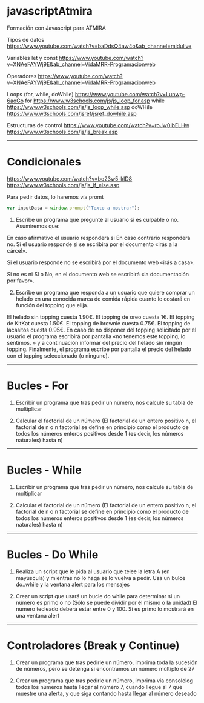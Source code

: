 # javascriptAtmira
Formación con Javascript para ATMIRA


Tipos de datos  
https://www.youtube.com/watch?v=baDdsQ4aw4o&ab_channel=midulive

Variables let y const 
https://www.youtube.com/watch?v=XNAeFAYWj9E&ab_channel=VidaMRR-Programacionweb


Operadores 
https://www.youtube.com/watch?v=XNAeFAYWj9E&ab_channel=VidaMRR-Programacionweb


Loops (for, while, doWhile) 
https://www.youtube.com/watch?v=Lunwp-6aoGo
for
https://www.w3schools.com/js/js_loop_for.asp
while
https://www.w3schools.com/js/js_loop_while.asp
doWHile
https://www.w3schools.com/jsref/jsref_dowhile.asp


Estructuras de control 
https://www.youtube.com/watch?v=roJw0lbELHw
https://www.w3schools.com/js/js_break.asp



<hr>

# Condicionales
https://www.youtube.com/watch?v=bo23w5-klD8
https://www.w3schools.com/js/js_if_else.asp

Para pedir datos, lo haremos vía promt
```js
var inputData = window.prompt("Texto a mostrar");
```

1) Escribe un programa que pregunte al usuario si es culpable o no. Asumiremos que:

En caso afirmativo el usuario responderá si
En caso contrario responderá no.
Si el usuario responde si se escribirá por el documento «irás a la cárcel».

Si el usuario responde no se escribirá por el documento web «irás a casa».

Si no es ni Sí o No, en el documento web se escribirá «la documentación por favor».



2) Escribe un programa que responda a un usuario que quiere comprar un helado en una conocida marca de comida rápida cuanto le costará en función del topping que elija.

El helado sin topping cuesta 1.90€.
El topping de oreo cuesta 1€.
El topping de KitKat cuesta 1.50€.
El topping de brownie cuesta 0.75€.
El topping de lacasitos cuesta 0.95€.
En caso de no disponer del topping solicitado por el usuario el programa escribirá por pantalla «no tenemos este topping, lo sentimos. » y a continuación informar del precio del helado sin ningún topping.
Finalmente, el programa escribe por pantalla el precio del helado con el topping seleccionado (o ninguno).

<hr>

# Bucles - For

1) Escribir un programa que tras pedir un número, nos calcule su tabla de multiplicar

2) Calcular el factorial de un número (El factorial de un entero positivo n, el factorial de n o n factorial se define en principio como el producto de todos los números enteros positivos desde 1 (es decir, los números naturales) hasta n)

<hr>

# Bucles - While


1) Escribir un programa que tras pedir un número, nos calcule su tabla de multiplicar

2) Calcular el factorial de un número (El factorial de un entero positivo n, el factorial de n o n factorial se define en principio como el producto de todos los números enteros positivos desde 1 (es decir, los números naturales) hasta n)

<hr>

# Bucles - Do While

1) Realiza un script que le pida al usuario que telee la letra A (en mayúscula) y mientras no lo haga se lo vuelva a pedir. Usa un bulce do..while y la ventana alert para los mensajes

2) Crear un script que usará un bucle do while para determinar si un número es primo o no (Sólo se puede dividir por él mismo o la unidad) El numero tecleado deberá estar entre 0 y 100. Si es primo lo mostrará en una ventana alert

<hr>

# Controladores (Break y Continue)

1) Crear un programa que tras pedirle un número, imprima toda la sucesión de números, pero se detenga si encontramos un número múltiplo de 27

2) Crear un programa que tras pedirle un número, imprima via consolelog todos los números hasta llegar al número 7, cuando llegue al 7 que muestre una alerta, y que siga contando hasta llegar al número deseado
